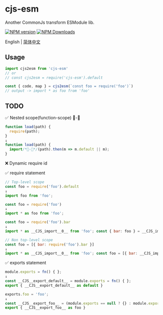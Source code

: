 # cjs-esm

Another CommonJs transform ESModule lib.

[![NPM version](https://img.shields.io/npm/v/cjs-esm.svg?style=flat)](https://npmjs.org/package/cjs-esm)
[![NPM Downloads](https://img.shields.io/npm/dm/cjs-esm.svg?style=flat)](https://npmjs.org/package/cjs-esm)

English | [简体中文](https://github.com/caoxiemeihao/cjs-esm/blob/main/README.zh-CN.md)

## Usage

```js
import cjs2esm from 'cjs-esm'
// or
// const cjs2esm = require('cjs-esm').default

const { code, map } = cjs2esm(`const foo = require('foo')`)
// output -> import * as foo from 'foo'
```

## TODO

✅ Nested scope(function-scope) 🚧-🐞

```js
function load(path) {
  require(path);
}
↓
function load(path) {
  import/*🚧-🐞*/(path).then(m => m.default || m);
}
```

❌ Dynamic require id

✅ require statement

```js
// Top-level scope
const foo = require('foo').default
↓
import foo from 'foo';

const foo = require('foo')
↓
import * as foo from 'foo';

const foo = require('foo').bar
↓
import * as __CJS_import__0__ from 'foo'; const { bar: foo } = __CJS_import__0__;

// Non top-level scope
const foo = [{ bar: require('foo').bar }]
↓
import * as __CJS_import__0__ from 'foo'; const foo = [{ bar: __CJS_import__0__.bar }]
```

✅ exports statement

```js
module.exports = fn() { };
↓
const __CJS__export_default__ = module.exports = fn() { };
export { __CJS__export_default__ as default }

exports.foo = 'foo';
↓
const __CJS__export_foo__ = (module.exports == null ? {} : module.exports).foo;
export { __CJS__export_foo__ as foo }
```
